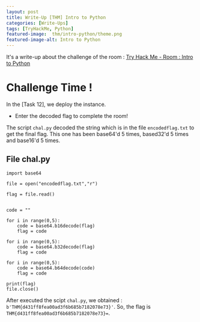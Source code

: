 ```yaml
---
layout: post
title: Write-Up [THM] Intro to Python
categories: [Write-Ups]
tags: [TryHackMe, Python]
featured-image:  thm/intro-python/theme.png
featured-image-alt: Intro to Python
---
```


It's a write-up about the challenge of the room : [Try Hack Me - Room : Intro to Python](https://tryhackme.com/room/intrototopython)

# Challenge Time !

In the [Task 12], we deploy the instance.

* Enter the decoded flag to complete the room! 

The script `chal.py` decoded the string which is in the file `encodedflag.txt` to get the final flag. This one has been base64'd 5 times, based32'd 5 times and base16'd 5 times.  

## File chal.py

```
import base64

file = open("encodedflag.txt","r")

flag = file.read()


code = ""

for i in range(0,5):
	code = base64.b16decode(flag)
	flag = code

for i in range(0,5):
	code = base64.b32decode(flag)
	flag = code

for i in range(0,5):
	code = base64.b64decode(code)
	flag = code

print(flag)
file.close()
```

After executed the scipt `chal.py`, we obtained : `b'THM{d431ff8fea00ad3f6b685b7182078e73}'`.   So, the flag is `THM{d431ff8fea00ad3f6b685b7182078e73}=`.